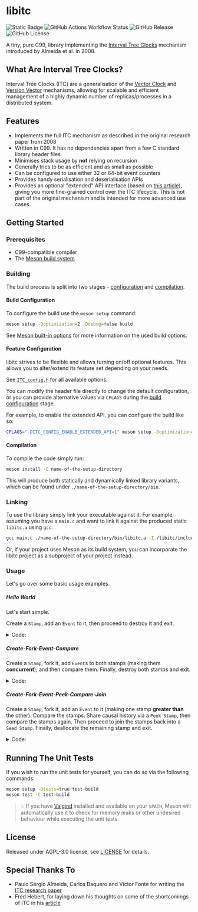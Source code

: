 # libitc


![Static Badge](https://img.shields.io/badge/99-grey?style=flat&logo=C)
![GitHub Actions Workflow Status](https://img.shields.io/github/actions/workflow/status/sdimovv/libitc/.github%2Fworkflows%2Fbuild-and-run-tests.yml?branch=main&logo=github)
![GitHub Release](https://img.shields.io/github/v/release/sdimovv/libitc)
![GitHub License](https://img.shields.io/github/license/sdimovv/libitc)

A tiny, pure C99, library implementing the [Interval Tree Clocks](https://gsd.di.uminho.pt/members/cbm/ps/itc2008.pdf) mechanism introduced by Almeida et al. in 2008.

## What Are Interval Tree Clocks?

Interval Tree Clocks (ITC) are a generalisation of the [Vector Clock](https://en.wikipedia.org/wiki/Vector_clock) and [Version Vector](https://en.wikipedia.org/wiki/Version_vector) mechanisms, allowing for scalable and efficient management of a
highly dynamic number of replicas/processes in a distributed system.


## Features

* Implements the full ITC mechanism as described in the original research paper from 2008
* Written in C99. It has no dependencies apart from a few C standard library
  header files
* Minimises stack usage by **not** relying on recursion
* Generally tries to be as efficient and as small as possible
* Can be configured to use either 32 or 64-bit event counters
* Provides handy serialisation and deserialisation APIs
* Provides an optional "extended" API interface (based on
  [this article](https://ferd.ca/interval-tree-clocks.html)), giving you more fine-grained control over the ITC lifecycle. This is not part of the original
  mechanism and is intended for more advanced use cases.

## Getting Started

### Prerequisites

* C99-compatible compiler
* The [Meson build system](https://mesonbuild.com/)

### Building

The build process is split into two stages - [configuration](#build-configuration) and [compilation](#compilation).

#### Build Configuration

To configure the build use the `meson setup` command:

```bash
meson setup -Doptimization=2 -Ddebug=false build
```

See [Meson built-in options](https://mesonbuild.com/Builtin-options.html) for more information on the used build options.

#### Feature Configuration

libitc strives to be flexible and allows turning on/off optional features. This allows you to alter/extend its feature set depending on your needs.

See [`ITC_config.h`](./libitc/include/ITC_config.h) for all available options.

You can modify the header file directly to change the default configuration, or you can provide alternative values via `CFLAGS` during the [build configuration](#build-configuration) stage.

For example, to enable the extended API, you can configure the build like so:

```bash
CFLAGS="-DITC_CONFIG_ENABLE_EXTENDED_API=1" meson setup -Doptimization=2 -Ddebug=false build-with-extended-api
```

#### Compilation

To compile the code simply run:

```bash
meson install -C name-of-the-setup-directory
```

This will produce both statically and dynamically linked library variants, which can be found under `./name-of-the-setup-directory/bin`.

### Linking

To use the library simply link your executable against it. For example, assuming you have a `main.c` and want to link it against the produced static `libitc.a` using `gcc`:

```bash
gcc main.c ./name-of-the-setup-directory/bin/libitc.a -I./libitc/include -o main
```

Or, if your project uses Meson as its build system, you can incorporate the libitc project as a subproject of your project instead.

### Usage

Let's go over some basic usage examples.

##### Hello World

Let's start simple.

Create a `Stamp`, add an `Event` to it, then proceed to destroy it and exit.

<details>
<summary>Code:</summary>

```c
#include "ITC.h"
#include <stddef.h> /* For access to the `NULL` macro */

int main(void)
{
  ITC_Status_t t_Status = ITC_STATUS_SUCCESS;
  ITC_Stamp_t *pt_Stamp = NULL;

  /* Allocate the Stamp */
  t_Status = ITC_Stamp_newSeed(&pt_Stamp);

  if (t_Status == ITC_STATUS_SUCCESS)
  {
      /* Add an Event */
      t_Status = ITC_Stamp_event(pt_Stamp);
  }

  /* Passing a `NULL` to `ITC_Stamp_destroy` is safe, but let's be prudent */
  if (pt_Stamp)
  {
      /* Deallocate the Stamp */
      t_Status = ITC_Stamp_destroy(&pt_Stamp);
  }

  return t_Status;
}
```

</details>

##### Create-Fork-Event-Compare

Create a `Stamp`, fork it, add `Event`s to both stamps (making them **concurrent**), and then compare them. Finally, destroy both stamps and exit.

<details>
<summary>Code:</summary>

```c
#include "ITC.h"
#include <stddef.h> /* For access to the `NULL` macro */

int main(void)
{
  ITC_Status_t t_Status = ITC_STATUS_SUCCESS;
  ITC_Status_t t_OpStatus = ITC_STATUS_SUCCESS;
  ITC_Stamp_t *pt_Stamp1 = NULL;
  ITC_Stamp_t *pt_Stamp2 = NULL;
  ITC_Stamp_Comparison_t t_Result;

  /* Allocate the Stamp */
  t_Status = ITC_Stamp_newSeed(&pt_Stamp1);

  if (t_Status == ITC_STATUS_SUCCESS)
  {
      /* Fork the Stamp */
      t_Status = ITC_Stamp_fork(&pt_Stamp1, &pt_Stamp2);
  }

  if (t_Status == ITC_STATUS_SUCCESS)
  {
      /* Add an Event to Stamp1 */
      t_Status = ITC_Stamp_event(pt_Stamp1);
  }

  if (t_Status == ITC_STATUS_SUCCESS)
  {
      /* Add an Event to Stamp2 */
      t_Status = ITC_Stamp_event(pt_Stamp2);
  }

  if (t_Status == ITC_STATUS_SUCCESS)
  {
      /* Compare the Stamps */
      t_Status = ITC_Stamp_compare(pt_Stamp1, pt_Stamp2, &t_Result);

      if (t_Result != ITC_STAMP_COMPARISON_CONCURRENT)
      {
          /* Something is not right, these Stamps should be concurrent */
          t_Status = ITC_STATUS_FAILURE;
      }
  }

  /* Passing a `NULL` to `ITC_Stamp_destroy` is safe, but let's be prudent */
  if (pt_Stamp1)
  {
      /* Deallocate Stamp1 */
      t_OpStatus = ITC_Stamp_destroy(&pt_Stamp1);

      if (t_OpStatus != ITC_STATUS_SUCCESS)
      {
          /* Return the last error */
          t_Status = t_OpStatus;
      }
  }
  if (pt_Stamp2)
  {
      /* Deallocate Stamp2 */
      t_OpStatus = ITC_Stamp_destroy(&pt_Stamp2);

      if (t_OpStatus != ITC_STATUS_SUCCESS)
      {
          /* Return the last error */
          t_Status = t_OpStatus;
      }
  }

  return t_Status;
}
```

</details>

##### Create-Fork-Event-Peek-Compare-Join

Create a `Stamp`, fork it, add an `Event` to it (making one stamp **greater than** the other). Compare the stamps. Share causal history via a `Peek Stamp`, then compare the stamps again. Then proceed to join the stamps back into a `Seed Stamp`. Finally, deallocate the remaining stamp and exit.

<details>
<summary>Code:</summary>

```c
#include "ITC.h"
#include <stddef.h> /* For access to the `NULL` macro */

int main(void)
{
  ITC_Status_t t_Status = ITC_STATUS_SUCCESS;
  ITC_Status_t t_OpStatus = ITC_STATUS_SUCCESS;
  ITC_Stamp_t *pt_Stamp1 = NULL;
  ITC_Stamp_t *pt_Stamp2 = NULL;
  ITC_Stamp_t *pt_PeekStamp1 = NULL;
  ITC_Stamp_Comparison_t t_Result;

  /* Allocate the Stamp */
  t_Status = ITC_Stamp_newSeed(&pt_Stamp1);

  if (t_Status == ITC_STATUS_SUCCESS)
  {
      /* Fork the Stamp */
      t_Status = ITC_Stamp_fork(&pt_Stamp1, &pt_Stamp2);
  }

  if (t_Status == ITC_STATUS_SUCCESS)
  {
      /* Add an Event to Stamp1 */
      t_Status = ITC_Stamp_event(pt_Stamp1);
  }

  if (t_Status == ITC_STATUS_SUCCESS)
  {
      /* Compare the Stamps */
      t_Status = ITC_Stamp_compare(pt_Stamp1, pt_Stamp2, &t_Result);

      if (t_Result != ITC_STAMP_COMPARISON_GREATER_THAN)
      {
          /* Something is not right, Stamp1 should be greater than Stamp2 */
          t_Status = ITC_STATUS_FAILURE;
      }
  }

  if (t_Status == ITC_STATUS_SUCCESS)
  {
      /* Compare the Stamps the other way around */
      t_Status = ITC_Stamp_compare(pt_Stamp2, pt_Stamp1, &t_Result);

      if (t_Result != ITC_STAMP_COMPARISON_LESS_THAN)
      {
          /* Something is not right, Stamp2 should be less than Stamp1 */
          t_Status = ITC_STATUS_FAILURE;
      }
  }

  if (t_Status == ITC_STATUS_SUCCESS)
  {
      /* Create a peek Stamp */
      t_Status = ITC_Stamp_newPeek(pt_Stamp1, &pt_PeekStamp1);
  }

  if (t_Status == ITC_STATUS_SUCCESS)
  {
      /* Share the causal history of Stamp1 with Stamp2.
       * No need to deallocate `pt_PeekStamp1`. `ITC_Stamp_join`
       * will deallocate it on exit, to prevent it from being used
       * again after joining. */
      t_Status = ITC_Stamp_join(&pt_Stamp2, &pt_PeekStamp1);
  }

  if (t_Status == ITC_STATUS_SUCCESS)
  {
      /* Compare the Stamps */
      t_Status = ITC_Stamp_compare(pt_Stamp1, pt_Stamp2, &t_Result);

      if (t_Result != ITC_STAMP_COMPARISON_EQUAL ||
          t_Result != ITC_STAMP_COMPARISON_GREATER_THAN)
      {
          /* Something is not right, Stamp1 should be greater than or equal to
           * Stamp2 because the causal history was shared */
          t_Status = ITC_STATUS_FAILURE;
      }
  }

  if (t_Status == ITC_STATUS_SUCCESS)
  {
      /* Compare the Stamps the other way around */
      t_Status = ITC_Stamp_compare(pt_Stamp2, pt_Stamp1, &t_Result);

      if (t_Result != ITC_STAMP_COMPARISON_EQUAL ||
          t_Result != ITC_STAMP_COMPARISON_GREATER_THAN)
      {
          /* Something is not right, Stamp1 should be greater than or equal to
           * Stamp2 because the causal history was shared */
          t_Status = ITC_STATUS_FAILURE;
      }
  }

  if (t_Status == ITC_STATUS_SUCCESS)
  {
      /* Join Stamp2 with Stamp1.
       * No need to deallocate `pt_Stamp2`. `ITC_Stamp_join`
       * will deallocate it on exit, to prevent it from being used
       * again after joining. */
      t_Status = ITC_Stamp_join(&pt_Stamp1, &pt_Stamp2);
  }

  /* Passing a `NULL` to `ITC_Stamp_destroy` is safe, but let's be prudent */
  if (pt_Stamp1)
  {
      /* Deallocate Stamp1 */
      t_OpStatus = ITC_Stamp_destroy(&pt_Stamp1);

      if (t_OpStatus != ITC_STATUS_SUCCESS)
      {
          /* Return the last error */
          t_Status = t_OpStatus;
      }
  }
  if (pt_Stamp2)
  {
      /* Deallocate Stamp2 */
      t_OpStatus = ITC_Stamp_destroy(&pt_Stamp2);

      if (t_OpStatus != ITC_STATUS_SUCCESS)
      {
          /* Return the last error */
          t_Status = t_OpStatus;
      }
  }

  return t_Status;
}
```

</details>

## Running The Unit Tests

If you wish to run the unit tests for yourself, you can do so via the following commands:

```bash
meson setup -Dtests=true test-build
meson test -C test-build
```

> :bulb: If you have [Valgind](https://valgrind.org/) installed and available on your `$PATH`, Meson will automatically use it to check for memory leaks or other undesired behaviour while executing the unit tests.

## License

Released under AGPL-3.0 license, see [LICENSE](./LICENSE) for details.

## Special Thanks To

* Paulo Sérgio Almeida, Carlos Baquero and Victor Fonte for writing the [ITC research paper](http://hydra.azilian.net/Papers/Interval%20Tree%20Clocks.pdf)
* Fred Hebert, for laying down his thoughts on some of the shortcomings of ITC in his [article](https://ferd.ca/interval-tree-clocks.html)
